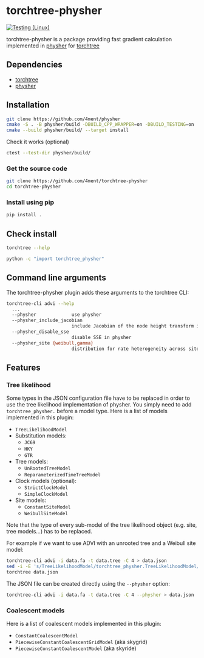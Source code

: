 # torchtree-physher

[![Testing (Linux)](https://github.com/4ment/torchtree-physher/actions/workflows/test_linux.yml/badge.svg)](https://github.com/4ment/torchtree-physher/actions/workflows/test_linux.yml)

torchtree-physher is a package providing fast gradient calculation implemented in [physher] for [torchtree]

## Dependencies
 - [torchtree]
 - [physher]

## Installation

```bash
git clone https://github.com/4ment/physher
cmake -S . -B physher/build -DBUILD_CPP_WRAPPER=on -DBUILD_TESTING=on
cmake --build physher/build/ --target install
```

Check it works (optional)
```bash
ctest --test-dir physher/build/
```

### Get the source code
```bash
git clone https://github.com/4ment/torchtree-physher
cd torchtree-physher
```

### Install using pip
```bash
pip install .
```

## Check install

```bash
torchtree --help
```

```bash
python -c "import torchtree_physher"
```

## Command line arguments
The torchtree-physher plugin adds these arguments to the torchtree CLI:

```bash
torchtree-cli advi --help
  ...
  --physher             use physher
  --physher_include_jacobian
                        include Jacobian of the node height transform in the node height gradient
  --physher_disable_sse
                        disable SSE in physher
  --physher_site {weibull,gamma}
                        distribution for rate heterogeneity across sites
```

## Features
### Tree likelihood
Some types in the JSON configuration file have to be replaced in order to use the tree likelihood implementation of physher. You simply need to add `torchtree_physher.` before a model type. Here is a list of models implemented in this plugin:

- `TreeLikelihoodModel`
- Substitution models:
  - `JC69`
  - `HKY`
  - `GTR`
- Tree models:
  - `UnRootedTreeModel`
  - `ReparameterizedTimeTreeModel`
- Clock models (optional):
  - `StrictClockModel`
  - `SimpleClockModel`
- Site models:
  - `ConstantSiteModel`
  - `WeibullSiteModel`

Note that the type of every sub-model of the tree likelihood object (e.g. site, tree models...) has to be replaced.

For example if we want to use ADVI with an unrooted tree and a Weibull site model:

```bash
torchtree-cli advi -i data.fa -t data.tree -C 4 > data.json
sed -i -E 's/TreeLikelihoodModel/torchtree_physher.TreeLikelihoodModel/; s/UnRootedTreeModel/torchtree_physher.UnRootedTreeModel/; s/WeibullSiteModel/torchtree_physher.WeibullSiteModel/' data.json
torchtree data.json
```

The JSON file can be created directly using the `--physher` option:
```bash
torchtree-cli advi -i data.fa -t data.tree -C 4 --physher > data.json
```

### Coalescent models
Here is a list of coalescent models implemented in this plugin:

- `ConstantCoalescentModel`
- `PiecewiseConstantCoalescentGridModel` (aka skygrid)
- `PiecewiseConstantCoalescentModel` (aka skyride)

[torchtree]: https://github.com/4ment/torchtree
[physher]: https://github.com/4ment/physher